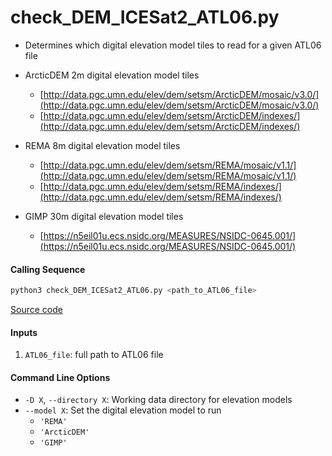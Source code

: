 check_DEM_ICESat2_ATL06.py
==========================

- Determines which digital elevation model tiles to read for a given ATL06 file

- ArcticDEM 2m digital elevation model tiles
    * [http://data.pgc.umn.edu/elev/dem/setsm/ArcticDEM/mosaic/v3.0/](http://data.pgc.umn.edu/elev/dem/setsm/ArcticDEM/mosaic/v3.0/)
    * [http://data.pgc.umn.edu/elev/dem/setsm/ArcticDEM/indexes/](http://data.pgc.umn.edu/elev/dem/setsm/ArcticDEM/indexes/)

- REMA 8m digital elevation model tiles
    * [http://data.pgc.umn.edu/elev/dem/setsm/REMA/mosaic/v1.1/](http://data.pgc.umn.edu/elev/dem/setsm/REMA/mosaic/v1.1/)
    * [http://data.pgc.umn.edu/elev/dem/setsm/REMA/indexes/](http://data.pgc.umn.edu/elev/dem/setsm/REMA/indexes/)

- GIMP 30m digital elevation model tiles
    * [https://n5eil01u.ecs.nsidc.org/MEASURES/NSIDC-0645.001/](https://n5eil01u.ecs.nsidc.org/MEASURES/NSIDC-0645.001/)

#### Calling Sequence
```bash
python3 check_DEM_ICESat2_ATL06.py <path_to_ATL06_file>
```
[Source code](https://github.com/tsutterley/Grounding-Zones/blob/main/scripts/check_DEM_ICESat2_ATL06.py)

#### Inputs
1. `ATL06_file`: full path to ATL06 file

#### Command Line Options
- `-D X`, `--directory X`: Working data directory for elevation models
- `--model X`: Set the digital elevation model to run
    * `'REMA'`
    * `'ArcticDEM'`
    * `'GIMP'`
